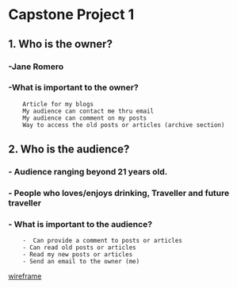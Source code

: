 #	Capstone Project 1 

##	1. Who is the owner?
###	-Jane Romero
###	-What is important to the owner?
		Article for my blogs
		My audience can contact me thru email
		My audience can comment on my posts
		Way to access the old posts or articles (archive section)

##	2. Who is the audience?
###	- Audience ranging beyond 21 years old.
###	- People who loves/enjoys drinking, Traveller and future traveller

###	- What is important to the audience?
		-  Can provide a comment to posts or articles
		- Can read old posts or articles
		- Read my new posts or articles
		- Send an email to the owner (me)


[wireframe](https://wireframe.cc/pro/pp/8ea3c70c6128114)

